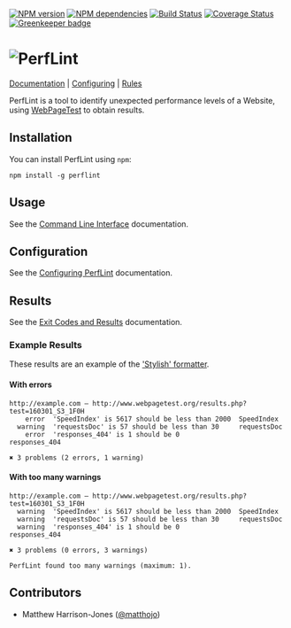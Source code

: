 [![NPM version](https://img.shields.io/npm/v/perflint.svg?style=flat)](https://www.npmjs.com/package/perflint)
[![NPM dependencies](https://david-dm.org/perflint/perflint.svg)](https://david-dm.org/perflint/perflint)
[![Build Status](https://travis-ci.org/perflint/perflint.svg?branch=master)](https://travis-ci.org/perflint/perflint)
[![Coverage Status](https://coveralls.io/repos/github/perflint/perflint/badge.svg?branch=master)](https://coveralls.io/github/perflint/perflint?branch=master) [![Greenkeeper badge](https://badges.greenkeeper.io/perflint/perflint.svg)](https://greenkeeper.io/)



# ![PerfLint](https://cloud.githubusercontent.com/assets/367517/13446841/aa0aed32-e00e-11e5-8ca3-f88ec87ce4ae.png)

[Documentation](https://perflint.readme.io/docs) | [Configuring](https://perflint.readme.io/docs/configuring-perflint) | [Rules](https://perflint.readme.io/docs/rules)

PerfLint is a tool to identify unexpected performance levels of a Website, using [WebPageTest](http://www.webpagetest.org/) to obtain results.

## Installation

You can install PerfLint using `npm`:
```shell
npm install -g perflint
```

## Usage

See the [Command Line Interface](https://perflint.readme.io/docs/command-line-interface) documentation.

## Configuration

See the [Configuring PerfLint](https://perflint.readme.io/docs/configuring-perflint) documentation.

## Results
See the [Exit Codes and Results](https://perflint.readme.io/docs/results) documentation.

### Example Results
These results are an example of the ['Stylish' formatter](https://perflint.readme.io/docs/stylish).

#### With errors

```shell
http://example.com — http://www.webpagetest.org/results.php?test=160301_S3_1F0H
    error  'SpeedIndex' is 5617 should be less than 2000  SpeedIndex
  warning  'requestsDoc' is 57 should be less than 30     requestsDoc
    error  'responses_404' is 1 should be 0               responses_404

✖ 3 problems (2 errors, 1 warning)
```

#### With too many warnings
```shell
http://example.com — http://www.webpagetest.org/results.php?test=160301_S3_1F0H
  warning  'SpeedIndex' is 5617 should be less than 2000  SpeedIndex
  warning  'requestsDoc' is 57 should be less than 30     requestsDoc
  warning  'responses_404' is 1 should be 0               responses_404

✖ 3 problems (0 errors, 3 warnings)

PerfLint found too many warnings (maximum: 1).
```

## Contributors

* Matthew Harrison-Jones ([@matthojo](https://github.com/matthojo))

